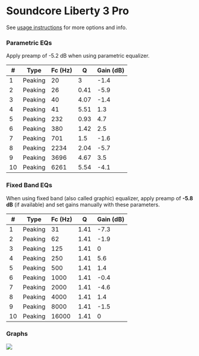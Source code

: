 # Soundcore Liberty 3 Pro
See [usage instructions](https://github.com/jaakkopasanen/AutoEq#usage) for more options and info.

### Parametric EQs
Apply preamp of -5.2 dB when using parametric equalizer.

|   # | Type    |   Fc (Hz) |    Q |   Gain (dB) |
|-----|---------|-----------|------|-------------|
|   1 | Peaking |        20 | 3    |        -1.4 |
|   2 | Peaking |        26 | 0.41 |        -5.9 |
|   3 | Peaking |        40 | 4.07 |        -1.4 |
|   4 | Peaking |        41 | 5.51 |         1.3 |
|   5 | Peaking |       232 | 0.93 |         4.7 |
|   6 | Peaking |       380 | 1.42 |         2.5 |
|   7 | Peaking |       701 | 1.5  |        -1.6 |
|   8 | Peaking |      2234 | 2.04 |        -5.7 |
|   9 | Peaking |      3696 | 4.67 |         3.5 |
|  10 | Peaking |      6261 | 5.54 |        -4.1 |

### Fixed Band EQs
When using fixed band (also called graphic) equalizer, apply preamp of **-5.8 dB** (if available) and set gains manually with these parameters.

|   # | Type    |   Fc (Hz) |    Q |   Gain (dB) |
|-----|---------|-----------|------|-------------|
|   1 | Peaking |        31 | 1.41 |        -7.3 |
|   2 | Peaking |        62 | 1.41 |        -1.9 |
|   3 | Peaking |       125 | 1.41 |         0   |
|   4 | Peaking |       250 | 1.41 |         5.6 |
|   5 | Peaking |       500 | 1.41 |         1.4 |
|   6 | Peaking |      1000 | 1.41 |        -0.4 |
|   7 | Peaking |      2000 | 1.41 |        -4.6 |
|   8 | Peaking |      4000 | 1.41 |         1.4 |
|   9 | Peaking |      8000 | 1.41 |        -1.5 |
|  10 | Peaking |     16000 | 1.41 |         0   |

### Graphs
![](./Soundcore%20Liberty%203%20Pro.png)
